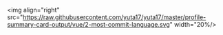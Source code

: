<img align="right" src="https://raw.githubusercontent.com/yuta17/yuta17/master/profile-summary-card-output/vue/2-most-commit-language.svg" width="20%/>
